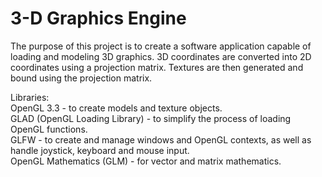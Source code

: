 # 3-D Graphics Engine

The purpose of this project is to create a software application capable of loading and modeling 3D graphics. 
3D coordinates are converted into 2D coordinates using a projection matrix. Textures are then generated and 
bound using the projection matrix.

Libraries:<br/>
  OpenGL 3.3 - to create models and texture objects.<br/>
  GLAD (OpenGL Loading Library) - to simplify the process of loading OpenGL functions.<br/>
  GLFW - to create and manage windows and OpenGL contexts, as well as handle joystick, keyboard and mouse input.<br/>
  OpenGL Mathematics (GLM) - for vector and matrix mathematics.
